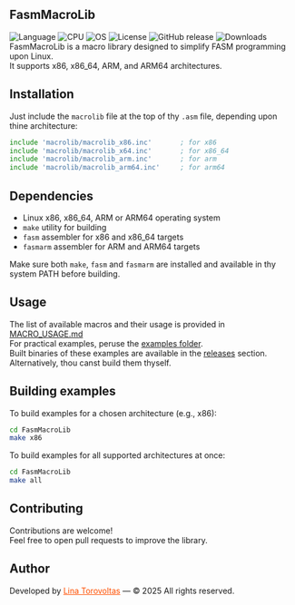 ## FasmMacroLib

![Language](https://img.shields.io/badge/language%20-%20Assembler-red)
![CPU](https://img.shields.io/badge/CPU-x86%2C%20x64%2C%20ARM%2C%20ARM64-orange)
![OS](https://img.shields.io/badge/OS-linux-blue)
![License](https://img.shields.io/github/license/lina-torovoltas/FasmMacrosLib)
![GitHub release](https://img.shields.io/github/v/release/lina-torovoltas/FasmMacrosLib)
![Downloads](https://img.shields.io/github/downloads/lina-torovoltas/FasmMacrosLib/total)</br>
FasmMacroLib is a macro library designed to simplify FASM programming upon Linux.</br>
It supports x86, x86_64, ARM, and ARM64 architectures.

## Installation

Just include the `macrolib` file at the top of thy `.asm` file, depending upon thine architecture:

```asm
include 'macrolib/macrolib_x86.inc'       ; for x86
include 'macrolib/macrolib_x64.inc'       ; for x86_64
include 'macrolib/macrolib_arm.inc'       ; for arm
include 'macrolib/macrolib_arm64.inc'     ; for arm64
```

## Dependencies

- Linux x86, x86_64, ARM or ARM64 operating system  
- `make` utility for building  
- `fasm` assembler for x86 and x86_64 targets
- `fasmarm` assembler for ARM and ARM64 targets

Make sure both `make`, `fasm` and `fasmarm` are installed and available in thy system PATH before building.

## Usage

The list of available macros and their usage is provided in [MACRO_USAGE.md](MACRO_USAGE.md)</br>
For practical examples, peruse the [examples folder](examples).</br>
Built binaries of these examples are available in the [releases](https://github.com/lina-torovoltas/FasmMacrosLib/releases) section.</br>
Alternatively, thou canst build them thyself.

## Building examples

To build examples for a chosen architecture (e.g., x86):
```bash
cd FasmMacroLib
make x86
```

To build examples for all supported architectures at once:
```bash
cd FasmMacroLib
make all
```

## Contributing

Contributions are welcome!</br>
Feel free to open pull requests to improve the library.


## Author

Developed by <a href="https://github.com/lina-torovoltas" style="color:#ff4f00">Lina Torovoltas</a> — © 2025 All rights reserved.
